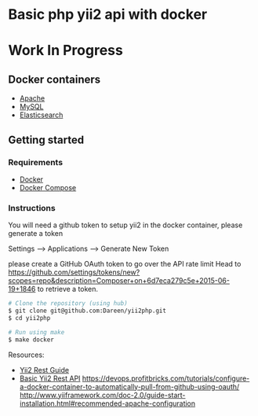 # Basic php yii2 api with docker

# Work In Progress

## Docker containers

* [Apache](https://github.com/tutumcloud/apache-php)
* [MySQL](https://github.com/tutumcloud/mysql)
* [Elasticsearch](https://github.com/tutumcloud/elasticsearch)

## Getting started

### Requirements

* [Docker](https://docker.com/)
* [Docker Compose](http://docs.docker.com/compose/)

### Instructions

You will need a github token to setup yii2 in the docker container, please generate a token

Settings --> Applications --> Generate New Token

please create a GitHub OAuth token to go over the API rate limit
Head to https://github.com/settings/tokens/new?scopes=repo&description=Composer+on+6d7eca279c5e+2015-06-19+1846
to retrieve a token.

```sh
# Clone the repository (using hub)
$ git clone git@github.com:Dareen/yii2php.git
$ cd yii2php

# Run using make
$ make docker
```


Resources:

* [Yii2 Rest Guide](http://www.yiiframework.com/doc-2.0/guide-rest-quick-start.html)
* [Basic Yii2 Rest API](http://budiirawan.com/setup-restful-api-yii2/)
https://devops.profitbricks.com/tutorials/configure-a-docker-container-to-automatically-pull-from-github-using-oauth/
http://www.yiiframework.com/doc-2.0/guide-start-installation.html#recommended-apache-configuration

